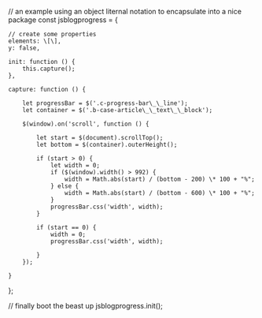 // an example using an object liternal notation to encapsulate into a nice package
const jsblogprogress = {

    // create some properties
    elements: \[\],
    y: false,

    init: function () {
        this.capture();
    },

    capture: function () {

        let progressBar = $('.c-progress-bar\_\_line');
        let container = $('.b-case-article\_\_text\_\_block');

        $(window).on('scroll', function () {
            
            let start = $(document).scrollTop();
            let bottom = $(container).outerHeight();

            if (start > 0) {
                let width = 0;
                if ($(window).width() > 992) {
                    width = Math.abs(start) / (bottom - 200) \* 100 + "%";
                } else {
                    width = Math.abs(start) / (bottom - 600) \* 100 + "%";
                }
                progressBar.css('width', width);
            }

            if (start == 0) {
                width = 0;
                progressBar.css('width', width);

            }
        });

    }

};

// finally boot the beast up
jsblogprogress.init();